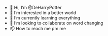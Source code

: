 - 👋 Hi, I’m @DeHarryPotter
- 👀 I’m interested in a better world 
- 🌱 I’m currently learning everything
- 💞️ I’m looking to collaborate on word changing
- 📫 How to reach me pm me

<!---
DeHarryPotter/DeHarryPotter is a ✨ special ✨ repository because its `README.md` (this file) appears on your GitHub profile.
You can click the Preview link to take a look at your changes.
--->
